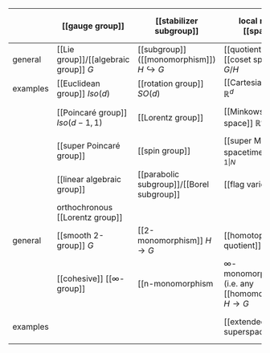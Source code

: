 

|  | [[gauge group]] | [[stabilizer subgroup]] | local model [[space]] | local [[geometry]] |   global [[geometry]]  |  [[differential cohomology]]  |  [[first order formulation of gravity]] |
|--|---|---|--|-----------------------|--------------------------|-------------------------------|--------------|
| general | [[Lie group]]/[[algebraic group]] $G$ | [[subgroup]] ([[monomorphism]]) $H \hookrightarrow G$ | [[quotient]] ("[[coset space]]") $G/H$ | [[Klein geometry]]    |    [[Cartan geometry]]  | [[Cartan connection]] |      |
| examples | [[Euclidean group]] $Iso(d)$ | [[rotation group]] $SO(d)$ | [[Cartesian space]] $\mathbb{R}^d$ | [[Euclidean geometry]] | [[Riemannian geometry]]  |  [[affine connection]]  | [[Euclidean gravity]]     | 
|  | [[Poincaré group]] $Iso(d-1,1)$ | [[Lorentz group]] | [[Minkowski space]] $\mathbb{R}^{d-1,1}$  | [[Lorentzian geometry]]| [[pseudo-Riemannian geometry]] | [[spin connection]] | [[Einstein gravity]] |
|       | [[super Poincaré group]]  | [[spin group]] | [[super Minkowski spacetime]] $\mathbb{R}^{d-1,1\vert N}$ | Lorentzian [[supergeometry]] |  [[supergeometry]]  | [[superconnection]]  | [[supergravity]] |
|       | [[linear algebraic group]] | [[parabolic subgroup]]/[[Borel subgroup]] | [[flag variety]] | [[parabolic geometry]] |  |  |  | 
|       | orthochronous [[Lorentz group]] |  |   | [[conformal geometry]] |  | [[conformal connection]] | [[conformal gravity]] | 
| general | [[smooth 2-group]] $G$ | [[2-monomorphism]] $H \to G$ | [[homotopy quotient]] $G//H$    | [[Klein 2-geometry]]   |    [[Cartan 2-geometry]] |   |      |
|  | [[cohesive]] [[∞-group]] | [[n-monomorphism|∞-monomorphism]] (i.e. any [[homomorphism]]) $H \to G$  | [[homotopy quotient]] $G//H$ of [[∞-action]]  | [[higher Klein geometry]]  |    [[higher Cartan geometry]] | [[higher Cartan connection]]  |   |
| examples |  | | [[extended superspacetime|extended super Minkowski spacetime]] |  | extended supergeometry  |    | [[higher gauge theory|higher]] [[supergravity]]: [[type II supergravity|type II]], [[heterotic supergravity|heterotic]], [[11-dimensional supergravity|11d]] |  